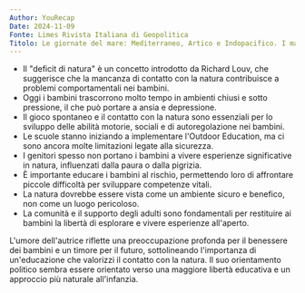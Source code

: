 ```yaml
---
Author: YouRecap
Date: 2024-11-09
Fonte: Limes Rivista Italiana di Geopolitica
Titolo: Le giornate del mare: Mediterraneo, Artico e Indopacifico. I mari in guerra - Diretta di domenica
---
```


- Il "deficit di natura" è un concetto introdotto da Richard Louv, che suggerisce che la mancanza di contatto con la natura contribuisce a problemi comportamentali nei bambini.
- Oggi i bambini trascorrono molto tempo in ambienti chiusi e sotto pressione, il che può portare a ansia e depressione.
- Il gioco spontaneo e il contatto con la natura sono essenziali per lo sviluppo delle abilità motorie, sociali e di autoregolazione nei bambini.
- Le scuole stanno iniziando a implementare l'Outdoor Education, ma ci sono ancora molte limitazioni legate alla sicurezza.
- I genitori spesso non portano i bambini a vivere esperienze significative in natura, influenzati dalla paura o dalla pigrizia.
- È importante educare i bambini al rischio, permettendo loro di affrontare piccole difficoltà per sviluppare competenze vitali.
- La natura dovrebbe essere vista come un ambiente sicuro e benefico, non come un luogo pericoloso.
- La comunità e il supporto degli adulti sono fondamentali per restituire ai bambini la libertà di esplorare e vivere esperienze all'aperto.

L'umore dell'autrice riflette una preoccupazione profonda per il benessere dei bambini e un timore per il futuro, sottolineando l'importanza di un'educazione che valorizzi il contatto con la natura. Il suo orientamento politico sembra essere orientato verso una maggiore libertà educativa e un approccio più naturale all'infanzia.
